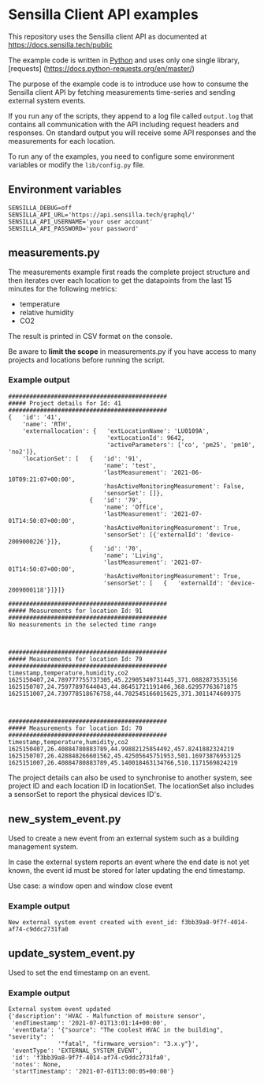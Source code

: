 # Sensilla Client API examples

This repository uses the Sensilla client API as documented at https://docs.sensilla.tech/public

The example code is written in [Python](https://python.org) and uses only one single library, [requests]
(https://docs.python-requests.org/en/master/)

The purpose of the example code is to introduce use how to consume the Sensilla client API by fetching measurements 
time-series and sending external system events.

If you run any of the scripts, they append to a log file called `output.log` that contains all communication with
the API including request headers and responses. On standard output you will receive some API responses and the
measurements for each location.

To run any of the examples, you need to configure some environment variables or modify the `lib/config.py` file.

## Environment variables

```
SENSILLA_DEBUG=off
SENSILLA_API_URL='https://api.sensilla.tech/graphql/'
SENSILLA_API_USERNAME='your user account'
SENSILLA_API_PASSWORD='your password'
```

## measurements.py

The measurements example first reads the complete project structure and then iterates over each location to get the 
datapoints from the last 15 minutes for the following metrics:
- temperature
- relative humidity
- CO2 
  
The result is printed in CSV format on the console.

Be aware to **limit the scope** in measurements.py if you have access to many projects and locations before running the
script.

### Example output

```
#############################################
##### Project details for Id: 41
#############################################
{   'id': '41',
    'name': 'RTH',
    'externallocation': {   'extLocationName': 'LU0109A',
                            'extLocationId': 9642,
                            'activeParameters': ['co', 'pm25', 'pm10', 'no2']},
    'locationSet': [   {   'id': '91',
                           'name': 'test',
                           'lastMeasurement': '2021-06-10T09:21:07+00:00',
                           'hasActiveMonitoringMeasurement': False,
                           'sensorSet': []},
                       {   'id': '79',
                           'name': 'Office',
                           'lastMeasurement': '2021-07-01T14:50:07+00:00',
                           'hasActiveMonitoringMeasurement': True,
                           'sensorSet': [{'externalId': 'device-2009000226'}]},
                       {   'id': '70',
                           'name': 'Living',
                           'lastMeasurement': '2021-07-01T14:50:07+00:00',
                           'hasActiveMonitoringMeasurement': True,
                           'sensorSet': [   {   'externalId': 'device-2009000118'}]}]}

#############################################
##### Measurements for location Id: 91
#############################################
No measurements in the selected time range



#############################################
##### Measurements for location Id: 79
#############################################
timestamp,temperature,humidity,co2
1625150407,24.789777755737305,45.22905349731445,371.0882873535156
1625150707,24.75977897644043,44.86451721191406,368.62957763671875
1625151007,24.739778518676758,44.702545166015625,371.3011474609375



#############################################
##### Measurements for location Id: 70
#############################################
timestamp,temperature,humidity,co2
1625150407,26.40884780883789,44.99882125854492,457.8241882324219
1625150707,26.428848266601562,45.42505645751953,501.16973876953125
1625151007,26.40884780883789,45.140018463134766,510.1171569824219
```

The project details can also be used to synchronise to another system, see project ID and each location ID in 
locationSet. The locationSet also includes a sensorSet to report the physical devices ID's.

## new_system_event.py

Used to create a new event from an external system such as a building management system.

In case the external system reports an event where the end date is not yet known, the event id must be stored for 
later updating the end timestamp.

Use case: a window open and window close event

### Example output

```New external system event created with event_id: f3bb39a8-9f7f-4014-af74-c9ddc2731fa0```

## update_system_event.py

Used to set the end timestamp on an event.

### Example output

```
External system event updated
{'description': 'HVAC - Malfunction of moisture sensor',
 'endTimestamp': '2021-07-01T13:01:14+00:00',
 'eventData': '{"source": "The coolest HVAC in the building", "severity": '
              '"fatal", "firmware_version": "3.x.y"}',
 'eventType': 'EXTERNAL_SYSTEM_EVENT',
 'id': 'f3bb39a8-9f7f-4014-af74-c9ddc2731fa0',
 'notes': None,
 'startTimestamp': '2021-07-01T13:00:05+00:00'}
 ```
